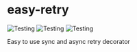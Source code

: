 # easy-retry

![Testing](https://github.com/Raidzin/easy-retry/actions/workflows/ruff.yaml/badge.svg)
![Testing](https://github.com/Raidzin/easy-retry/actions/workflows/mypy.yaml/badge.svg)
![Testing](https://github.com/Raidzin/easy-retry/actions/workflows/pytest.yaml/badge.svg)

Easy to use sync and async retry decorator
